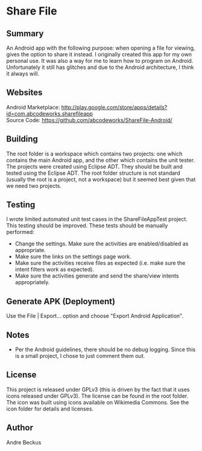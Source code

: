 Share File
==========

Summary
-------
An Android app with the following purpose:
when opening a file for viewing, gives the option to share it instead.
I originally created this app for my own personal use.  It was also
a way for me to learn how to program on Android.
Unfortunately it still has glitches
and due to the Android architecture, I think it always will.

Websites
--------
Android Marketplace: http://play.google.com/store/apps/details?id=com.abcodeworks.sharefileapp<br/>
Source Code: https://github.com/abcodeworks/ShareFile-Android/<br/>

Building
--------
The root folder is a workspace which contains two projects:
one which contains the main Android app, and the other
which contains the unit tester.  The projects were created using
Eclipse ADT.  They should be built and tested using the Eclipse ADT.
The root folder structure is not standard (usually the root is a project,
not a workspace) but it seemed best given that we need two projects.

Testing
-------
I wrote limited automated unit test cases in the
ShareFileAppTest project.  This testing should be improved.
These tests should be manually performed:
- Change the settings.  Make sure the activities are enabled/disabled
  as appropriate.
- Make sure the links on the settings page work.
- Make sure the activities receive files as expected (i.e. make sure
  the intent filters work as expected).
- Make sure the activities generate and send the share/view intents
  appropriately.
  
Generate APK (Deployment)
-------------------------
Use the File | Export... option and choose "Export Android Application".

Notes
-----
- Per the Android guidelines, there should be no debug logging.
  Since this is a small project, I chose to just comment them out.

License
-------
This project is released under GPLv3 (this is driven by the fact
that it uses icons released under GPLv3).
The license can be found in the root folder.
The icon was built using icons available on Wikimedia Commons.
See the icon folder for details and licenses.

Author
------
Andre Beckus
 
